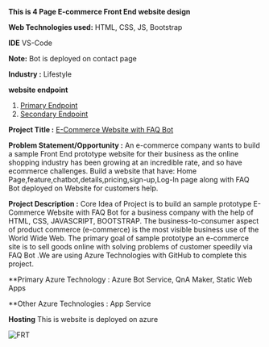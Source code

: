 **This is 4 Page E-commerce Front End website design**

**Web Technologies used:** HTML, CSS, JS, Bootstrap

**IDE** VS-Code

**Note:** Bot is deployed on contact page

**Industry :**
Lifestyle

**website endpoint**
1) [Primary Endpoint](https://frtwebsitehosting.z13.web.core.windows.net/)
2) [Secondary Endpoint](https://frtwebsitehosting-secondary.z13.web.core.windows.net/)

**Project Title :**
[E-Commerce Website with FAQ Bot](https://ekasnh.github.io/Ecommercesite_with_azureBot/)

**Problem Statement/Opportunity :**
An e-commerce company wants to build a sample Front End prototype website for their business as the online shopping industry has been growing at an incredible rate, and so have ecommerce challenges. Build a website that have: Home Page,feature,chatbot,details,pricing,sign-up,Log-In page along with FAQ Bot deployed on Website for customers help.

**Project Description :**
Core Idea of Project is to build an sample prototype E-Commerce Website with FAQ Bot for a business company with the help of HTML, CSS, JAVASCRIPT, BOOTSTRAP. The business-to-consumer aspect of product commerce (e-commerce) is the most visible business use of the World Wide Web. The primary goal of sample prototype an e-commerce site is to sell goods online with solving problems of customer speedily via FAQ Bot .We are using Azure Technologies with GitHub to complete this project.

**Primary Azure Technology :
Azure Bot Service, QnA Maker, Static Web Apps

**Other Azure Technologies : App Service

**Hosting**
This is website is deployed on azure 

![FRT](https://user-images.githubusercontent.com/68435362/173156390-329334ee-5911-447d-b0aa-8150af218206.jpeg)
